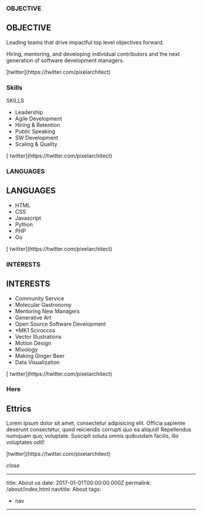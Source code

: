 <section class="strips">

<article class="strips__strip">

<div class="strip__content">

<h1 class="strip__title" data-name="Lorem">OBJECTIVE</h1>

<div class="strip__inner-text">

<h2>OBJECTIVE</h2>

Leading teams that drive impactful top level objectives forward.

Hiring, mentoring, and developing individual contributors and the next generation of software development managers.

<p>[twitter](https://twitter.com/pixelarchitect)</p>

</div>

</div>

</article>

<article class="strips__strip">

<div class="strip__content">

<h1 class="strip__title" data-name="Ipsum">Skills</h1>

<div class="strip__inner-text">

SKILLS

* Leadership
* Agile Development
* Hiring & Retention
* Public Speaking
* SW Development
* Scaling & Quality

<p>[ twitter](https://twitter.com/pixelarchitect)</p>

</div>

</div>

</article>

<article class="strips__strip">

<div class="strip__content">

<h1 class="strip__title" data-name="Dolor">LANGUAGES</h1>

<div class="strip__inner-text">

<h2>LANGUAGES</h2>

* HTML
* CSS 
* Javascript
* Python
* PHP
* Go

<p>[ twitter](https://twitter.com/pixelarchitect)</p>

</div>

</div>

</article>

<article class="strips__strip">

<div class="strip__content">

<h1 class="strip__title" data-name="Sit">INTERESTS</h1>

<div class="strip__inner-text">

<h2>INTERESTS</h2>

* Community Service
* Molecular Gastronomy 
* Mentoring New Managers
* Generative Art
* Open Source Software Development
* \*MK1 Sciroccos
* Vector Illustrations
* Motion Design
* Mixology
* Making Ginger Beer
* Data Visualization

<p>[ twitter](https://twitter.com/pixelarchitect)</p>

</div>

</div>

</article>

<article class="strips__strip">

<div class="strip__content">

<h1 class="strip__title" data-name="Amet">Here</h1>

<div class="strip__inner-text">

<h2>Ettrics</h2>

<p>Lorem ipsum dolor sit amet, consectetur adipisicing elit. Officia sapiente deserunt consectetur, quod reiciendis corrupti quo ea aliquid! Repellendus numquam quo, voluptate. Suscipit soluta omnis quibusdam facilis, illo voluptates odit!</p>

<p>[twitter](https://twitter.com/pixelarchitect)</p>

</div>

</div>

</article>

<i class="fa fa-close strip__close">close</i>

</section>

---
title: About us
date: 2017-01-01T00:00:00.000Z
permalink: /about/index.html
navtitle: About
tags:
  - nav
---